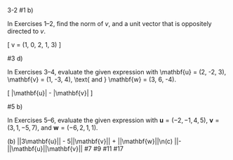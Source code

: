 3-2
#1 b)

In Exercises 1–2, find the norm of $v$, and a unit vector that is oppositely directed to $v$.

\[ 
    v = (1, 0, 2, 1, 3) 
\]

#3 d)

In Exercises 3–4, evaluate the given expression with \mathbf{u} = (2, -2, 3), \mathbf{v} = (1, -3, 4), \text{ and } \mathbf{w} = (3, 6, -4).

\[ 
\|\mathbf{u}\| - \|\mathbf{v}\|
\]

#5 b)

In Exercises 5–6, evaluate the given expression with $\mathbf{u} = (-2, -1, 4, 5)$, $\mathbf{v} = (3, 1, -5, 7)$, and $\mathbf{w} = (-6, 2, 1, 1)$. 

(b) ||3\mathbf{u}|| - 5||\mathbf{v}|| + ||\mathbf{w}||\n(c) ||-||\mathbf{u}||\mathbf{v}||
#7
#9
#11
#17
